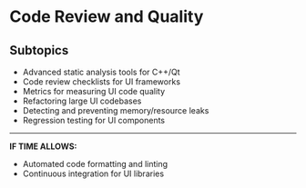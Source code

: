 # Code Review and Quality

## Subtopics
- Advanced static analysis tools for C++/Qt
- Code review checklists for UI frameworks
- Metrics for measuring UI code quality
- Refactoring large UI codebases
- Detecting and preventing memory/resource leaks
- Regression testing for UI components

---
**IF TIME ALLOWS:**  
- Automated code formatting and linting
- Continuous integration for UI libraries 